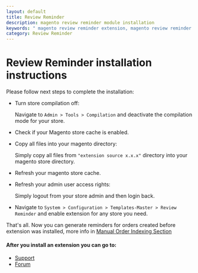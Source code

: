 ```yaml
---
layout: default
title: Review Reminder
description: magento review reminder module installation
keywords: " magento review reminder extension, magento review reminder email "
category: Review Reminder
---
```


# Review Reminder installation instructions

Please follow next steps to complete the installation:

* Turn store compilation off:

    Navigate to `Admin > Tools > Compilation` and deactivate the compilation
    mode for your store.

* Check if your Magento store cache is enabled.

* Copy all files into your magento directory:

    Simply copy all files from `"extension source x.x.x"` directory into your
    magento store directory.

* Refresh your magento store cache.

* Refresh your admin user access rights:

    Simply logout from your store admin and then login back.

* Navigate to `System > Configuration > Templates-Master > Review Reminder` and
enable extension for any store you need.

That's all. Now you can generate reminders for orders created before extension was installed, more info in  [Manual Order Indexing Section][manual_order_indexing]

#### After you install an extension you can go to:

* [Support](https://swissuplabs.com/contacts/)
* [Forum](https://swissuplabs.com/magento-forum/)

[manual_order_indexing]: /extensions/reviewreminder/#manual-order-indexing-section